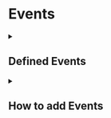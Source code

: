 # Events

<details><summary><h2>Defined Events</h2></summary>

These *defined* events when processed would work without any extra work on your end. If it is not included you would have to handle the custom events within the modchart.<br><br>
In a modchart, you would just write:
```lua
gameHandler.processEvent(eventName, value1, value2)
```
> (just replace the variables with the actual values)

| "eventName" | Description | Values |
|:------------|:-----------:|:-------|
| "set camera zoom" | sets the camera's zoom to value1 and sets the hud's zoom to value2 | value1 : number<br>value2 : number |
| "tween camera zoom" | the target camera zoom is set to value1<br>length of the tween is set to value2<br>value3 is the [EasingStyle](https://create.roblox.com/docs/en-us/reference/engine/enums/EasingStyle) but is not required<br>value4 is the [EasingDirection](https://create.roblox.com/docs/en-us/reference/engine/enums/EasingDirection) but is not required either<br>A tween is returned in case somebody wants to do something with it inside a modchart | value1 : number<br>value2 : number<br>value3 : [EasingStyle](https://create.roblox.com/docs/en-us/reference/engine/enums/EasingStyle)<br>value4 : [EasingDirection](https://create.roblox.com/docs/en-us/reference/engine/enums/EasingDirection) |
| "add camera zoom" | This event is ignored until "CameraZooms" setting is not enabled<br>hudZoom value is added by value1 or 0.03<br>camZoom is added by value2 or 0.015  | value1 : number<br>value2 : number |
| "camera follow pos" | Changes the properties of "[camControls](./Modchart.md).camOffset"<br>x position is set to value1<br>y position is set to value2<br>z position is ignored | value1 : number<br>value2 : number |
| "set cam speed" | The camera's speed is set to value1<br>camSpeed determines how fast the camera moves, default: 1 | value1 : number |
| "camera flash" | Only functions if the distractions setting is enabled<br>value1 determines how fast the camera flashes<br>value2 controls the color by being a hex code. Something like "#FF0000" | value1 : number<br>value2 : string/nil |
| "screen shake" | There are two different ways that you can use this event:<br>Either value1 controls the duration and value2 controls the intensity<br>Or, value1 contains 2 numbers and is a string separated by a comma like '0.05, 0.1' and controls the duration and intensity of the screen shake<br>And value2 is the same as value1 but it controls the UI shake | value1 : number/string<br>value2 : number/string |
| "hey!" | Plays the "hey" animation for a character<br>value1 determines which character plays the animation by being their name, ("BF", "Dad") | value1 : string |
| "lane modifier" | Changes the lane's note speed<br>value1 determines which lane is being changed<br>value2 controls the scroll speed (multiplier) | value1 : integer<br>value2 : number |
| "change scroll speed" | Only functions when "ForceSpeed" setting is enabled<br>Changes the scroll speed of all the notes<br>value1 represents the speed of the scrolling (it is a multiplier)<br>value2 represents the duration or speed that the scroll will change at (it if is less than or equal to 0 it will happen instantly) | value1 : number<br>value2 : number |
</details>

<details><summary><h2>How to add Events</h2></summary>

Events will automatically apply if the events are included in the chart data.<br><br>
**However**, when importing events, make a module script named "events" and put it under individual song's folder.<br><br>
Reminder, all of this will be located in (ReplicatedStorage > Modules > Songs)

![Demonstration showing difference between songs, charts, and events](https://github.com/Piper0007/YAFN-Banana-Edition/assets/110263550/8f7e16bb-7a35-4c2e-b6bd-cce2a2da53c4)
</details>

